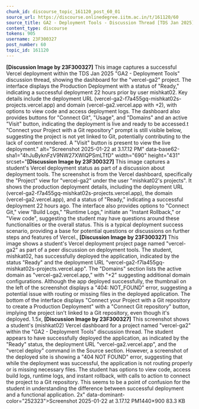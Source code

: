 ```yaml
---
chunk_id: discourse_topic_161120_post_60_01
source_url: https://discourse.onlinedegree.iitm.ac.in/t/161120/60
source_title: GA2 - Deployment Tools - Discussion Thread [TDS Jan 2025]
content_type: discourse
tokens: 905
username: 23F300327
post_number: 60
topic_id: 161120
---
```


**[Discussion Image by 23F300327]** This image captures a successful Vercel deployment within the TDS Jan 2025 "GA2 - Deployment Tools" discussion thread, showing the dashboard for the "vercel-ga2" project. The interface displays the Production Deployment with a status of "Ready," indicating a successful deployment 22 hours prior by user mishkat02. Key details include the deployment URL (vercel-ga2-f7a455gq-mishkat02s-projects.vercel.app) and domain (vercel-ga2.vercel.app with +2), with options to view code and access deployment logs. The dashboard also provides buttons for "Connect Git", "Usage", and "Domains" and an active "Visit" button, indicating the deployment is live and ready to be accessed.t "Connect your Project with a Git repository" prompt is still visible below, suggesting the project is not yet linked to Git, potentially contributing to the lack of content rendered. A "Visit" button is present to view the live deployment." alt="Screenshot 2025-01-22 at 3.17.12 PM" data-base62-sha1="4hJuByknFzV9NW27XWIQPSmLTfD" width="690" height="431" srcset="**[Discussion Image by 23F300327]** This image captures a student's Vercel deployment status as part of a discussion about deployment tools. The screenshot is from the Vercel dashboard, specifically the "Project" view for "vercel-ga2" under the user "mishkat02's projects". It shows the production deployment details, including the deployment URL (vercel-ga2-f7a455gq-mishkat02s-projects.vercel.app), the domain (vercel-ga2.vercel.app), and a status of "Ready," indicating a successful deployment 22 hours ago. The interface also provides options to "Connect Git," view "Build Logs," "Runtime Logs," initiate an "Instant Rollback," or "View code", suggesting the student may have questions around these functionalities or the overall status. This is a typical deployment success scenario, providing a base for potential questions or discussions on further steps and features of Vercel., **[Discussion Image by 23F300327]** This image shows a student's Vercel deployment project page named "vercel-ga2" as part of a peer discussion on deployment tools. The student, mishkat02, has successfully deployed the application, indicated by the status "Ready" and the deployment URL "vercel-ga2-f7la455gq-mishkat02s-projects.vercel.app". The "Domains" section lists the active domain as "vercel-ga2.vercel.app," with "+2" suggesting additional domain configurations. Although the app deployed successfully, the thumbnail on the left of the screenshot displays a "404: NOT_FOUND" error, suggesting a potential issue with routing or missing files in the deployed application. The bottom of the interface displays "Connect your Project with a Git repository to create a Production Deployment" with a "Connect Git repository" button, implying the project isn't linked to a Git repository, even though it's deployed. 1.5x, **[Discussion Image by 23F300327]** This screenshot shows a student's (mishkat02) Vercel dashboard for a project named "vercel-ga2" within the "GA2 - Deployment Tools" discussion thread. The student appears to have successfully deployed the application, as indicated by the "Ready" status, the deployment URL "vercel-ga2.vercel.app", and the "vercel deploy" command in the Source section. However, a screenshot of the deployed site is showing a "404 NOT FOUND" error, suggesting that while the deployment was successful, the application is not routing properly or is missing necessary files. The student has options to view code, access build logs, runtime logs, and instant rollback, with calls to action to connect the project to a Git repository. This seems to be a point of confusion for the student in understanding the difference between successful deployment and a functional application. 2x" data-dominant-color="252323">Screenshot 2025-01-22 at 3.17.12 PM1440×900 83.3 KB
